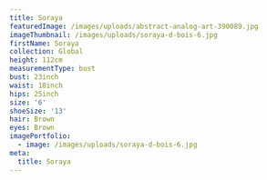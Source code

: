 ```yaml
---
title: Soraya
featuredImage: /images/uploads/abstract-analog-art-390089.jpg
imageThumbnail: /images/uploads/soraya-d-bois-6.jpg
firstName: Soraya
collection: Global
height: 112cm
measurementType: bust
bust: 23inch
waist: 18inch
hips: 25inch
size: '6'
shoeSize: '13'
hair: Brown
eyes: Brown
imagePortfolio:
  - image: /images/uploads/soraya-d-bois-6.jpg
meta:
  title: Soraya
---
```



